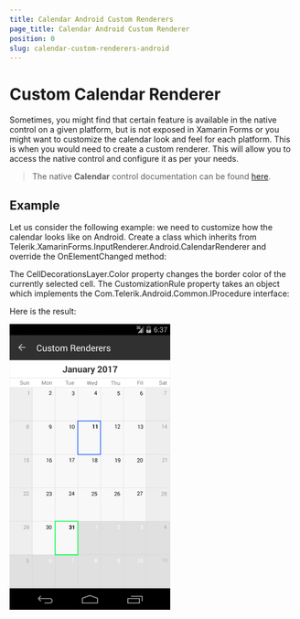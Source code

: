 ```yaml
---
title: Calendar Android Custom Renderers
page_title: Calendar Android Custom Renderer
position: 0
slug: calendar-custom-renderers-android
---
```


# Custom Calendar Renderer

Sometimes, you might find that certain feature is available in the native control on a given platform, but is not exposed in Xamarin Forms or you might want to customize the calendar look and feel for each platform. This is when you would need to create a custom renderer. This will allow you to access the native control and configure it as per your needs.

>The native **Calendar** control documentation can be found [here](http://docs.telerik.com/devtools/android/controls/calendar/calendar-overview).

## Example

Let us consider the following example: we need to customize how the calendar looks like on Android. Create a class which inherits from Telerik.XamarinForms.InputRenderer.Android.CalendarRenderer and override the OnElementChanged method:

<snippet id='calendar-styling-custom-renderers-android-renderer'/>

The CellDecorationsLayer.Color property changes the border color of the currently selected cell. The CustomizationRule property takes an object which implements the Com.Telerik.Android.Common.IProcedure interface:

<snippet id='calendar-styling-custom-renderers-customization-rule'/>

Here is the result:

![Custom Calendar Renderer](images/calendar-android-renderer.png "Custom calendar renderer")
